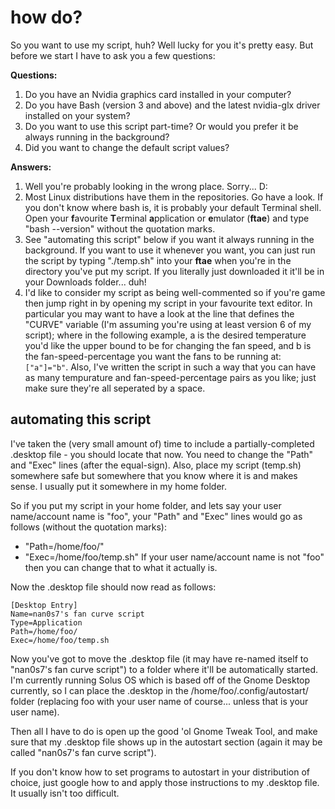 # how do?

So you want to use my script, huh? Well lucky for you it's pretty easy. But before we start I have to ask you a few questions:

**Questions:**
1. Do you have an Nvidia graphics card installed in your computer?
2. Do you have Bash (version 3 and above) and the latest nvidia-glx driver installed on your system?
3. Do you want to use this script part-time? Or would you prefer it be always running in the background?
4. Did you want to change the default script values?

**Answers:**
1. Well you're probably looking in the wrong place. Sorry... D:
2. Most Linux distributions have them in the repositories. Go have a look. If you don't know where bash is, it is probably your default Terminal shell. Open your **f**avourite **T**erminal **a**pplication or **e**mulator (**ftae**) and type "bash --version" without the quotation marks.
3. See "automating this script" below if you want it always running in the background. If you want to use it whenever you want, you can just run the script by typing "./temp.sh" into your **ftae** when you're in the directory you've put my script. If you literally just downloaded it it'll be in your Downloads folder... duh!
4. I'd like to consider my script as being well-commented so if you're game then jump right in by opening my script in your favourite text editor. In particular you may want to have a look at the line that defines the "CURVE" variable (I'm assuming you're using at least version 6 of my script); where in the following example, a is the desired temperature you'd like the upper bound to be for changing the fan speed, and b is the fan-speed-percentage you want the fans to be running at: `["a"]="b"`. Also, I've written the script in such a way that you can have as many tempurature and fan-speed-percentage pairs as you like; just make sure they're all seperated by a space.

## automating this script
I've taken the (very small amount of) time to include a partially-completed .desktop file - you should locate that now. You need to change the "Path" and "Exec" lines (after the equal-sign). Also, place my script (temp.sh) somewhere safe but somewhere that you know where it is and makes sense. I usually put it somewhere in my home folder.

So if you put my script in your home folder, and lets say your user name/account name is "foo", your "Path" and "Exec" lines would go as follows (without the quotation marks):
- "Path=/home/foo/"
- "Exec=/home/foo/temp.sh"
If your user name/account name is not "foo" then you can change that to what it actually is.

Now the .desktop file should now read as follows:
```
[Desktop Entry]
Name=nan0s7's fan curve script
Type=Application
Path=/home/foo/
Exec=/home/foo/temp.sh
```

Now you've got to move the .desktop file (it may have re-named itself to "nan0s7's fan curve script") to a folder where it'll be automatically started. I'm currently running Solus OS which is based off of the Gnome Desktop currently, so I can place the .desktop in the /home/foo/.config/autostart/ folder (replacing foo with your user name of course... unless that is your user name). 

Then all I have to do is open up the good 'ol Gnome Tweak Tool, and make sure that my .desktop file shows up in the autostart section (again it may be called "nan0s7's fan curve script"). 

If you don't know how to set programs to autostart in your distribution of choice, just google how to and apply those instructions to my .desktop file. It usually isn't too difficult.
